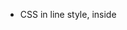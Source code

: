 - CSS in line style, inside <style> tags and using an external .css file called using a <link> tag.
```css
h1{
    color: blue;
    font-size: 26px;
    font-family: sans-serif;
    text-transform: uppercase;
    font-style: italic;
}

h2{
    font-size: 40px;
    font-family: sans-serif;
}

h3{
    font-size: 30px;
    font-family: sans-serif;
}

h4{
    font-size: 20px;
    font-family: sans-serif;
    text-transform: uppercase;
    text-align: center;
}

p{
    font-size: 22px;
    font-family: sans-serif;
    line-height: 1.5;/*space between paragraph lines*/
}

li{
    font-size: 20px;
    font-family: sans-serif;
}

```